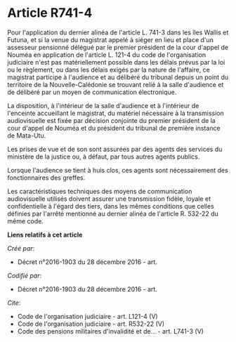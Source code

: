 # Article R741-4

Pour l'application du dernier alinéa de l'article L. 741-3 dans les îles Wallis et Futuna, et si la venue du magistrat appelé
à siéger en lieu et place d'un assesseur pensionné délégué par le premier président de la cour d'appel de Nouméa en
application de l'article L. 121-4 du code de l'organisation judiciaire n'est pas matériellement possible dans les délais
prévus par la loi ou le règlement, ou dans les délais exigés par la nature de l'affaire, ce magistrat participe à l'audience
et au délibéré du tribunal depuis un point du territoire de la Nouvelle-Calédonie se trouvant relié à la salle d'audience et
de délibéré par un moyen de communication électronique.

La disposition, à l'intérieur de la salle d'audience et à l'intérieur de l'enceinte accueillant le magistrat, du matériel
nécessaire à la transmission audiovisuelle est fixée par décision conjointe du premier président de la cour d'appel de Nouméa
et du président du tribunal de première instance de Mata-Utu.

Les prises de vue et de son sont assurées par des agents des services du ministère de la justice ou, à défaut, par tous
autres agents publics.

Lorsque l'audience se tient à huis clos, ces agents sont nécessairement des fonctionnaires des greffes.

Les caractéristiques techniques des moyens de communication audiovisuelle utilisés doivent assurer une transmission fidèle,
loyale et confidentielle à l'égard des tiers, dans les mêmes conditions que celles définies par l'arrêté mentionné au dernier
alinéa de l'article R. 532-22 du même code.

**Liens relatifs à cet article**

_Créé par_:

  - Décret n°2016-1903 du 28 décembre 2016 - art.

_Codifié par_:

  - Décret n°2016-1903 du 28 décembre 2016 - art.

_Cite_:

  - Code de l'organisation judiciaire - art. L121-4 (V)
  - Code de l'organisation judiciaire - art. R532-22 (V)
  - Code des pensions militaires d'invalidité et de... - art. L741-3 (V)
